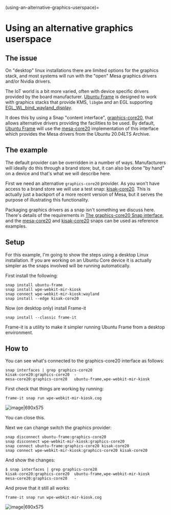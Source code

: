 (using-an-alternative-graphics-userspace)=

# Using an alternative graphics userspace

## The issue

On "desktop" linux installations there are limited options for the graphics stack, and most systems will run with the "open" Mesa graphics drivers and/or Nvidia drivers.

The IoT world is a bit more varied, often with device specific drivers provided by the board manufacturer. [Ubuntu Frame](https://snapcraft.io/ubuntu-frame) is designed to work with graphics stacks that provide KMS, `libgbm` and an EGL supporting [EGL_WL_bind_wayland_display](https://www.khronos.org/registry/EGL/extensions/WL/EGL_WL_bind_wayland_display.txt).

It does this by using a Snap "content interface", [graphics-core20](/explanation/the-graphics-core20-snap-interface.md), that allows alternative drivers providing the facilities to be used. By default, [Ubuntu Frame](https://snapcraft.io/ubuntu-frame) will use the [mesa-core20](https://snapcraft.io/mesa-core20) implementation of this interface which provides the Mesa drivers from the Ubuntu 20.04LTS Archive.

## The example

The default provider can be overridden in a number of ways. Manufacturers will ideally do this through a brand store; but, it can also be done "by hand" on a device and that's what we will describe here.

First we need an alternative `graphics-core20` provider. As you won't have access to a brand store we will use a test snap: [kisak-core20](https://snapcraft.io/kisak-core20). This is actually just a backport of a more recent version of Mesa, but it serves the purpose of illustrating this functionality.

Packaging graphics drivers as a snap isn't something we discuss here. There's details of the requirements in [The graphics-core20 Snap interface](/explanation/the-graphics-core20-snap-interface.md), and the [mesa-core20](https://snapcraft.io/mesa-core20) and [kisak-core20](https://snapcraft.io/kisak-core20) snaps can be used as reference examples.

## Setup

For this example, I'm going to show the steps using a desktop Linux installation. If you are working on an Ubuntu Core device it is actually simpler as the snaps involved will be running automatically.

First install the following:

```
snap install ubuntu-frame
snap install wpe-webkit-mir-kiosk
snap connect wpe-webkit-mir-kiosk:wayland
snap install --edge kisak-core20
```

Now (on desktop only) install Frame-it

```
snap install --classic frame-it
```

Frame-it is a utility to make it simpler running Ubuntu Frame from a desktop environment.

## How to

You can see what's connected to the graphics-core20 interface as follows:

```
snap interfaces | grep graphics-core20
kisak-core20:graphics-core20  -
mesa-core20:graphics-core20   ubuntu-frame,wpe-webkit-mir-kiosk
```

First check that things are working by running:

```
frame-it snap run wpe-webkit-mir-kiosk.cog
```

![image|690x575](c76f005baf606ac4822a5989182ee81cc95ab2a6.jpeg)

You can close this.

Next we can change switch the graphics provider:

```
snap disconnect ubuntu-frame:graphics-core20
snap disconnect wpe-webkit-mir-kiosk:graphics-core20
snap connect ubuntu-frame:graphics-core20 kisak-core20
snap connect wpe-webkit-mir-kiosk:graphics-core20 kisak-core20
```

And show the changes:

```
$ snap interfaces | grep graphics-core20
kisak-core20:graphics-core20  ubuntu-frame,wpe-webkit-mir-kiosk
mesa-core20:graphics-core20   -
```

And prove that it still all works:

```
frame-it snap run wpe-webkit-mir-kiosk.cog
```

![image|690x575](d8fcf6d3be9e263f6a9e13e81384a142e5878403.jpeg)
